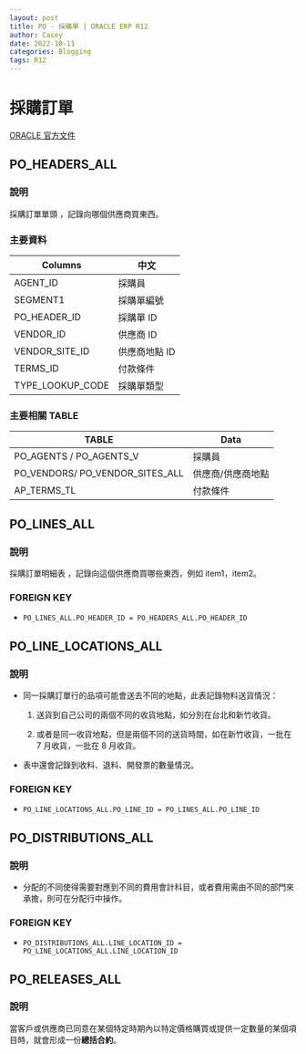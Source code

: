```yaml
---
layout: post
title: PO - 採購單 | ORACLE ERP R12
author: Casey
date: 2022-10-11
categories: Blogging
tags: R12
---
```


# 採購訂單

[ORACLE 官方文件](https://docs.oracle.com/en/cloud/saas/procurement/22b/oedmp/poheadersall-3719.html#poheadersall-3719)

## PO_HEADERS_ALL

### 說明

採購訂單單頭 ，記錄向哪個供應商買東西。

### 主要資料

| Columns          | 中文          |
| ---------------- | ------------- |
| AGENT_ID         | 採購員        |
| SEGMENT1         | 採購單編號    |
| PO_HEADER_ID     | 採購單 ID     |
| VENDOR_ID        | 供應商 ID     |
| VENDOR_SITE_ID   | 供應商地點 ID |
| TERMS_ID         | 付款條件      |
| TYPE_LOOKUP_CODE | 採購單類型    |

### 主要相關 TABLE

| TABLE                           | Data              |
| ------------------------------- | ----------------- |
| PO_AGENTS / PO_AGENTS_V         | 採購員            |
| PO_VENDORS/ PO_VENDOR_SITES_ALL | 供應商/供應商地點 |
| AP_TERMS_TL                     | 付款條件          |

## PO_LINES_ALL

### 說明

採購訂單明細表 ，記錄向這個供應商買哪些東西，例如 item1，item2。

### FOREIGN KEY

- `PO_LINES_ALL.PO_HEADER_ID = PO_HEADERS_ALL.PO_HEADER_ID `

## PO_LINE_LOCATIONS_ALL

### 說明

- 同一採購訂單行的品項可能會送去不同的地點，此表記錄物料送貨情況：

  1.  送貨到自己公司的兩個不同的收貨地點，如分別在台北和新竹收貨。

  2.  或者是同一收貨地點，但是兩個不同的送貨時間，如在新竹收貨，一批在 7 月收貨，一批在 8 月收貨。

- 表中還會記錄到收料、退料、開發票的數量情況。

### FOREIGN KEY

- `PO_LINE_LOCATIONS_ALL.PO_LINE_ID = PO_LINES_ALL.PO_LINE_ID`

## PO_DISTRIBUTIONS_ALL

### 說明

- 分配的不同使得需要對應到不同的費用會計科目，或者費用需由不同的部門來承擔，則可在分配行中操作。

### FOREIGN KEY

- `PO_DISTRIBUTIONS_ALL.LINE_LOCATION_ID = PO_LINE_LOCATIONS_ALL.LINE_LOCATION_ID`

## PO_RELEASES_ALL

### 說明

當客戶或供應商已同意在某個特定時期內以特定價格購買或提供一定數量的某個項目時，就會形成一份**總括合約**。

